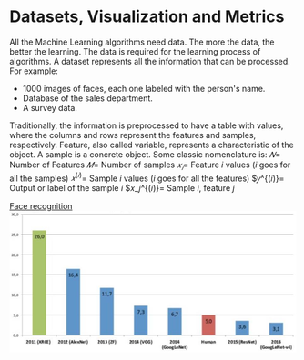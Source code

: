 # Datasets, Visualization and Metrics

All the Machine Learning algorithms need data. The more the data, the better the learning. The data is required for the learning process of algorithms. A dataset represents all the information that can be processed. For example:
- 1000 images of faces, each one labeled with the person's name.
- Database of the sales department.
- A survey data.

Traditionally, the information is preprocessed to have a table with values, where the columns and rows represent the features and samples, respectively. Feature, also called variable, represents a characteristic of the object. A sample is a concrete object. Some classic nomenclature is:
$𝑁$= Number of Features
$𝑀$= Number of samples
$𝑥_𝑖$= Feature $i$ values ($i$ goes for all the samples)
$𝑥^{(𝑖)}$= Sample $i$ values ($i$ goes for all the features)
$𝑦^{(𝑖)}= Output or label of the sample $i$
$𝑥_𝑗^{(𝑖)}= Sample $i$, feature $j$


 
[Face recognition](https://www.google.com/search?q=face+recognition&safe=strict&rlz=1C1SQJL_enMX896MX896&sxsrf=ALeKk02HE65u5YMjiZ411PRbRNGwaTeXKA:1608154734698&source=lnms&tbm=isch&sa=X&ved=2ahUKEwi--9Gdu9PtAhUC7awKHaJKC4IQ_AUoAXoECAIQAw&biw=837&bih=492&dpr=1.25)
![](/images/1_imagenet_error.png)
